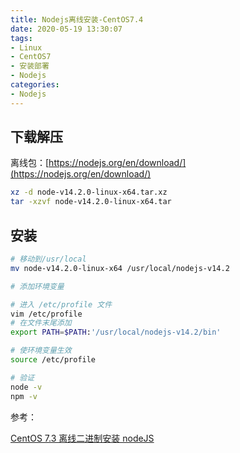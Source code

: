 ```yaml
---
title: Nodejs离线安装-CentOS7.4
date: 2020-05-19 13:30:07
tags:
- Linux
- CentOS7
- 安装部署
- Nodejs
categories: 
- Nodejs
---
```


## 下载解压

离线包：[https://nodejs.org/en/download/](https://nodejs.org/en/download/)

```sh
xz -d node-v14.2.0-linux-x64.tar.xz
tar -xzvf node-v14.2.0-linux-x64.tar
```

## 安装

```sh
# 移动到/usr/local
mv node-v14.2.0-linux-x64 /usr/local/nodejs-v14.2

# 添加环境变量

# 进入 /etc/profile 文件
vim /etc/profile
# 在文件末尾添加
export PATH=$PATH:'/usr/local/nodejs-v14.2/bin'

# 使环境变量生效
source /etc/profile

# 验证
node -v
npm -v
```

参考：

[CentOS 7.3 离线二进制安装 nodeJS](https://blog.csdn.net/weixin_41474364/article/details/102906970)
